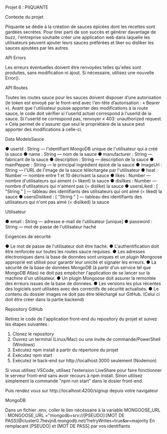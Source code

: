 Projet 6 : PIIQUANTE

Contexte du projet

Piiquante se dédie à la création de sauces épicées dont les recettes sont gardées
secrètes. Pour tirer parti de son succès et générer davantage de buzz, l'entreprise
souhaite créer une application web dans laquelle les utilisateurs peuvent ajouter
leurs sauces préférées et liker ou disliker les sauces ajoutées par les autres.


API Errors

Les erreurs éventuelles doivent être renvoyées telles qu'elles sont produites, sans
modification ni ajout. Si nécessaire, utilisez une nouvelle Error().


API Routes

Toutes les routes sauce pour les sauces doivent disposer d’une autorisation (le
token est envoyé par le front-end avec l'en-tête d’autorisation : « Bearer <token> »).
Avant que l'utilisateur puisse apporter des modifications à la route sauce, le code
doit vérifier si l'userId actuel correspond à l'userId de la sauce. Si l'userId ne
correspond pas, renvoyer « 403: unauthorized request. » Cela permet de s'assurer
que seul le propriétaire de la sauce peut apporter des modifications à celle-ci.


Data ModelsSauce

● userId : String — l'identifiant MongoDB unique de l'utilisateur qui a créé la
sauce
● name : String — nom de la sauce
● manufacturer : String — fabricant de la sauce
● description : String — description de la sauce
● mainPepper : String — le principal ingrédient épicé de la sauce
● imageUrl : String — l'URL de l'image de la sauce téléchargée par l'utilisateur
● heat : Number — nombre entre 1 et 10 décrivant la sauce
● likes : Number — nombre d'utilisateurs qui aiment (= likent) la sauce
● dislikes : Number — nombre d'utilisateurs qui n'aiment pas (= dislike) la
sauce
● usersLiked : [ "String <userId>" ] — tableau des identifiants des utilisateurs
qui ont aimé (= liked) la sauce
● usersDisliked : [ "String <userId>" ] — tableau des identifiants des
utilisateurs qui n'ont pas aimé (= disliked) la sauce


Utilisateur

● email : String — adresse e-mail de l'utilisateur [unique]
● password : String — mot de passe de l'utilisateur haché


Exigences de sécurité

● Le mot de passe de l'utilisateur doit être haché.
● L'authentification doit être renforcée sur toutes les routes sauce requises.
● Les adresses électroniques dans la base de données sont uniques et un
plugin Mongoose approprié est utilisé pour garantir leur unicité et signaler
les erreurs.
● La sécurité de la base de données MongoDB (à partir d'un service tel que
MongoDB Atlas) ne doit pas empêcher l'application de se lancer sur la
machine d'un utilisateur.
● Un plugin Mongoose doit assurer la remontée des erreurs issues de la base
de données.
● Les versions les plus récentes des logiciels sont utilisées avec des correctifs
de sécurité actualisés.
● Le contenu du dossier images ne doit pas être téléchargé sur GitHub. (Celui ci doit être créer dans la partie backend)


Repository GitHub

Retirez le code de l'application front-end du repository du projet et suivez les
étapes suivantes :
1. Clonez le repository
2. Ouvrez un terminal (Linux/Mac) ou une invite de commande/PowerShell
(Windows)
3. Exécutez npm install à partir du répertoire du projet
4. Exécutez npm start
5. Exécutez le back-end sur http://localhost:3000 seulement (Nodemon)

Si vous utilisez VSCode, utilisez l'extension LiveShare pour faire fonctionner le
serveur front-end sans avoir recours à npm install.
Sinon utilisez simplement la commande "npm run start" dans le dosier front-end.
    
Puis rendez vous sur  http://localhost:4200/signup depuis votre navigateur
    
    
MongoDB 
    
Dans un fichier .env, coller le lien nécéssaire à la variable MONGOOSE_URL :
    MONGOOSE_URL ="mongodb+srv://[PSEUDO]:[MOT DE PASS]@cluster0.7hevjn8.mongodb.net/?retryWrites=true&w=majority
En remplacant [PSEUDO] et [MOT DE PASS] par vos identifiants 

   
